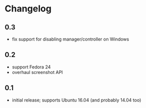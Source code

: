 Changelog
=========

0.3
---

* fix support for disabling manager/controller on Windows

0.2
---

* support Fedora 24
* overhaul screenshot API

0.1
---

* initial release; supports Ubuntu 16.04 (and probably 14.04 too)
